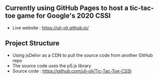 ## Currently using GitHub Pages to host a tic-tac-toe game for Google's 2020 CSSI
* Live website : https://uli-oli.github.io/
## Project Structure
* Using jsDelivr as a CDN to pull the source code from another GitHub repo
* The source code uses the p5.js library
* Source code : https://github.com/uli-oli/Tic-Tac-Toe-CSSI
